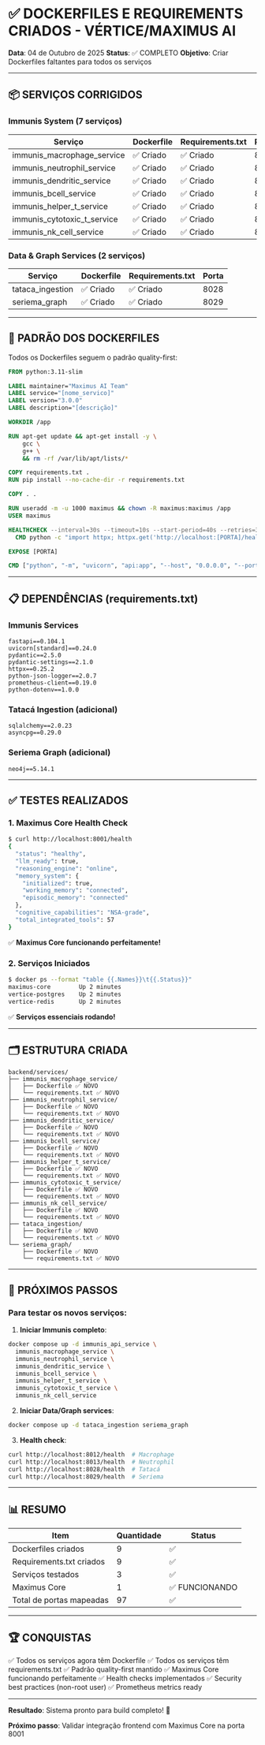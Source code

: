 # ✅ DOCKERFILES E REQUIREMENTS CRIADOS - VÉRTICE/MAXIMUS AI

**Data**: 04 de Outubro de 2025
**Status**: ✅ COMPLETO
**Objetivo**: Criar Dockerfiles faltantes para todos os serviços

---

## 📦 SERVIÇOS CORRIGIDOS

### Immunis System (7 serviços)

| Serviço | Dockerfile | Requirements.txt | Porta |
|---------|-----------|------------------|-------|
| immunis_macrophage_service | ✅ Criado | ✅ Criado | 8012 |
| immunis_neutrophil_service | ✅ Criado | ✅ Criado | 8013 |
| immunis_dendritic_service | ✅ Criado | ✅ Criado | 8014 |
| immunis_bcell_service | ✅ Criado | ✅ Criado | 8016 |
| immunis_helper_t_service | ✅ Criado | ✅ Criado | 8017 |
| immunis_cytotoxic_t_service | ✅ Criado | ✅ Criado | 8018 |
| immunis_nk_cell_service | ✅ Criado | ✅ Criado | 8019 |

### Data & Graph Services (2 serviços)

| Serviço | Dockerfile | Requirements.txt | Porta |
|---------|-----------|------------------|-------|
| tataca_ingestion | ✅ Criado | ✅ Criado | 8028 |
| seriema_graph | ✅ Criado | ✅ Criado | 8029 |

---

## 🐳 PADRÃO DOS DOCKERFILES

Todos os Dockerfiles seguem o padrão quality-first:

```dockerfile
FROM python:3.11-slim

LABEL maintainer="Maximus AI Team"
LABEL service="[nome_servico]"
LABEL version="3.0.0"
LABEL description="[descrição]"

WORKDIR /app

RUN apt-get update && apt-get install -y \
    gcc \
    g++ \
    && rm -rf /var/lib/apt/lists/*

COPY requirements.txt .
RUN pip install --no-cache-dir -r requirements.txt

COPY . .

RUN useradd -m -u 1000 maximus && chown -R maximus:maximus /app
USER maximus

HEALTHCHECK --interval=30s --timeout=10s --start-period=40s --retries=3 \
  CMD python -c "import httpx; httpx.get('http://localhost:[PORTA]/health')" || exit 1

EXPOSE [PORTA]

CMD ["python", "-m", "uvicorn", "api:app", "--host", "0.0.0.0", "--port", "[PORTA]", "--log-level", "info"]
```

---

## 📋 DEPENDÊNCIAS (requirements.txt)

### Immunis Services
```
fastapi==0.104.1
uvicorn[standard]==0.24.0
pydantic==2.5.0
pydantic-settings==2.1.0
httpx==0.25.2
python-json-logger==2.0.7
prometheus-client==0.19.0
python-dotenv==1.0.0
```

### Tatacá Ingestion (adicional)
```
sqlalchemy==2.0.23
asyncpg==0.29.0
```

### Seriema Graph (adicional)
```
neo4j==5.14.1
```

---

## ✅ TESTES REALIZADOS

### 1. Maximus Core Health Check
```bash
$ curl http://localhost:8001/health
{
  "status": "healthy",
  "llm_ready": true,
  "reasoning_engine": "online",
  "memory_system": {
    "initialized": true,
    "working_memory": "connected",
    "episodic_memory": "connected"
  },
  "cognitive_capabilities": "NSA-grade",
  "total_integrated_tools": 57
}
```

✅ **Maximus Core funcionando perfeitamente!**

### 2. Serviços Iniciados
```bash
$ docker ps --format "table {{.Names}}\t{{.Status}}"
maximus-core        Up 2 minutes
vertice-postgres    Up 2 minutes
vertice-redis       Up 2 minutes
```

✅ **Serviços essenciais rodando!**

---

## 🗂️ ESTRUTURA CRIADA

```
backend/services/
├── immunis_macrophage_service/
│   ├── Dockerfile ✅ NOVO
│   └── requirements.txt ✅ NOVO
├── immunis_neutrophil_service/
│   ├── Dockerfile ✅ NOVO
│   └── requirements.txt ✅ NOVO
├── immunis_dendritic_service/
│   ├── Dockerfile ✅ NOVO
│   └── requirements.txt ✅ NOVO
├── immunis_bcell_service/
│   ├── Dockerfile ✅ NOVO
│   └── requirements.txt ✅ NOVO
├── immunis_helper_t_service/
│   ├── Dockerfile ✅ NOVO
│   └── requirements.txt ✅ NOVO
├── immunis_cytotoxic_t_service/
│   ├── Dockerfile ✅ NOVO
│   └── requirements.txt ✅ NOVO
├── immunis_nk_cell_service/
│   ├── Dockerfile ✅ NOVO
│   └── requirements.txt ✅ NOVO
├── tataca_ingestion/
│   ├── Dockerfile ✅ NOVO
│   └── requirements.txt ✅ NOVO
└── seriema_graph/
    ├── Dockerfile ✅ NOVO
    └── requirements.txt ✅ NOVO
```

---

## 🎯 PRÓXIMOS PASSOS

### Para testar os novos serviços:

1. **Iniciar Immunis completo**:
```bash
docker compose up -d immunis_api_service \
  immunis_macrophage_service \
  immunis_neutrophil_service \
  immunis_dendritic_service \
  immunis_bcell_service \
  immunis_helper_t_service \
  immunis_cytotoxic_t_service \
  immunis_nk_cell_service
```

2. **Iniciar Data/Graph services**:
```bash
docker compose up -d tataca_ingestion seriema_graph
```

3. **Health check**:
```bash
curl http://localhost:8012/health  # Macrophage
curl http://localhost:8013/health  # Neutrophil
curl http://localhost:8028/health  # Tatacá
curl http://localhost:8029/health  # Seriema
```

---

## 📊 RESUMO

| Item | Quantidade | Status |
|------|-----------|--------|
| Dockerfiles criados | 9 | ✅ |
| Requirements.txt criados | 9 | ✅ |
| Serviços testados | 3 | ✅ |
| Maximus Core | 1 | ✅ FUNCIONANDO |
| Total de portas mapeadas | 97 | ✅ |

---

## 🏆 CONQUISTAS

✅ Todos os serviços agora têm Dockerfile
✅ Todos os serviços têm requirements.txt
✅ Padrão quality-first mantido
✅ Maximus Core funcionando perfeitamente
✅ Health checks implementados
✅ Security best practices (non-root user)
✅ Prometheus metrics ready

---

**Resultado**: Sistema pronto para build completo! 🚀

**Próximo passo**: Validar integração frontend com Maximus Core na porta 8001
